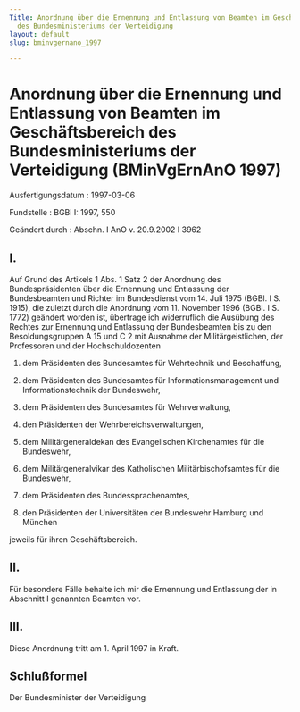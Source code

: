 ```yaml
---
Title: Anordnung über die Ernennung und Entlassung von Beamten im Geschäftsbereich
  des Bundesministeriums der Verteidigung
layout: default
slug: bminvgernano_1997

---
```


# Anordnung über die Ernennung und Entlassung von Beamten im Geschäftsbereich des Bundesministeriums der Verteidigung (BMinVgErnAnO 1997)

Ausfertigungsdatum
:   1997-03-06

Fundstelle
:   BGBl I: 1997, 550

Geändert durch
:   Abschn. I AnO v. 20.9.2002 I 3962


## I.

Auf Grund des Artikels 1 Abs. 1 Satz 2 der Anordnung des
Bundespräsidenten über die Ernennung und Entlassung der Bundesbeamten
und Richter im Bundesdienst vom 14. Juli 1975 (BGBl. I S. 1915), die
zuletzt durch die Anordnung vom 11. November 1996 (BGBl. I S. 1772)
geändert worden ist, übertrage ich widerruflich die Ausübung des
Rechtes zur Ernennung und Entlassung der Bundesbeamten bis zu den
Besoldungsgruppen A 15 und C 2 mit Ausnahme der Militärgeistlichen,
der Professoren und der Hochschuldozenten

1.  dem Präsidenten des Bundesamtes für Wehrtechnik und Beschaffung,


2.  dem Präsidenten des Bundesamtes für Informationsmanagement und
    Informationstechnik der Bundeswehr,


3.  dem Präsidenten des Bundesamtes für Wehrverwaltung,


4.  den Präsidenten der Wehrbereichsverwaltungen,


5.  dem Militärgeneraldekan des Evangelischen Kirchenamtes für die
    Bundeswehr,


6.  dem Militärgeneralvikar des Katholischen Militärbischofsamtes für die
    Bundeswehr,


7.  dem Präsidenten des Bundessprachenamtes,


8.  den Präsidenten der Universitäten der Bundeswehr Hamburg und München



jeweils für ihren Geschäftsbereich.


## II.

Für besondere Fälle behalte ich mir die Ernennung und Entlassung der
in Abschnitt I genannten Beamten vor.


## III.

Diese Anordnung tritt am 1. April 1997 in Kraft.


## Schlußformel

Der Bundesminister der Verteidigung

